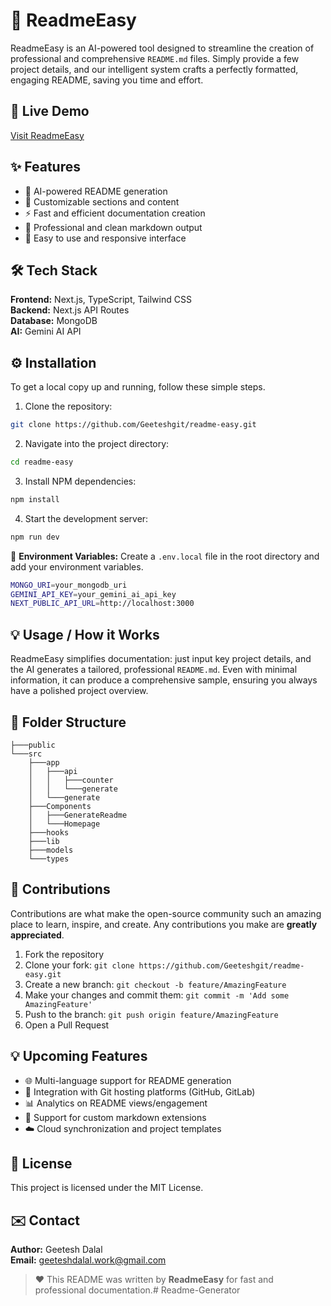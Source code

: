 # 📝 ReadmeEasy
ReadmeEasy is an AI-powered tool designed to streamline the creation of professional and comprehensive `README.md` files. Simply provide a few project details, and our intelligent system crafts a perfectly formatted, engaging README, saving you time and effort.

## 🚀 Live Demo
[Visit ReadmeEasy](<https://readmeeasy.vercel.app>)

## ✨ Features
- 🌟 AI-powered README generation
- 📝 Customizable sections and content
- ⚡ Fast and efficient documentation creation
- 🎨 Professional and clean markdown output
- 💾 Easy to use and responsive interface

## 🛠️ Tech Stack
**Frontend:** Next.js, TypeScript, Tailwind CSS\
**Backend:** Next.js API Routes\
**Database:** MongoDB\
**AI:** Gemini AI API

## ⚙️ Installation
To get a local copy up and running, follow these simple steps.

1. Clone the repository:
```bash
git clone https://github.com/Geeteshgit/readme-easy.git
```

2. Navigate into the project directory:
```bash
cd readme-easy
```

3. Install NPM dependencies:
```bash
npm install
```

4. Start the development server:
```bash
npm run dev
```

🔑 **Environment Variables:** Create a `.env.local` file in the root directory and add your environment variables.
```bash
MONGO_URI=your_mongodb_uri
GEMINI_API_KEY=your_gemini_ai_api_key
NEXT_PUBLIC_API_URL=http://localhost:3000
```

## 💡 Usage / How it Works
ReadmeEasy simplifies documentation: just input key project details, and the AI generates a tailored, professional `README.md`. Even with minimal information, it can produce a comprehensive sample, ensuring you always have a polished project overview.

## 📂 Folder Structure
```
├───public
└───src
    ├───app
    │   ├───api
    │   │   ├───counter
    │   │   └───generate
    │   └───generate
    ├───Components
    │   ├───GenerateReadme
    │   └───Homepage
    ├───hooks
    ├───lib
    ├───models
    └───types
```

## 👋 Contributions
Contributions are what make the open-source community such an amazing place to learn, inspire, and create. Any contributions you make are **greatly appreciated**.

1. Fork the repository
2. Clone your fork: `git clone https://github.com/Geeteshgit/readme-easy.git`
3. Create a new branch: `git checkout -b feature/AmazingFeature`
4. Make your changes and commit them: `git commit -m 'Add some AmazingFeature'`
5. Push to the branch: `git push origin feature/AmazingFeature`
6. Open a Pull Request

## 💡 Upcoming Features
- 🌐 Multi-language support for README generation
- 🧩 Integration with Git hosting platforms (GitHub, GitLab)
- 📊 Analytics on README views/engagement
- 🔗 Support for custom markdown extensions
- ☁️ Cloud synchronization and project templates

## 📜 License
This project is licensed under the MIT License.

## ✉️ Contact
**Author:** Geetesh Dalal\
**Email:** geeteshdalal.work@gmail.com

> ❤️ This README was written by **ReadmeEasy** for fast and professional documentation.# Readme-Generator
